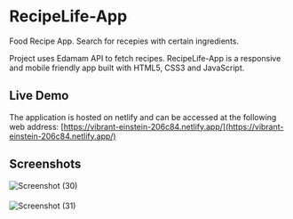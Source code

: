 # RecipeLife-App
Food Recipe App. Search for recepies with certain ingredients.

Project uses Edamam API to fetch recipes. RecipeLife-App is a responsive and mobile friendly app built with HTML5, CSS3 and JavaScript.

## Live Demo

The application is hosted on netlify and can be accessed at the following web address: [https://vibrant-einstein-206c84.netlify.app/](https://vibrant-einstein-206c84.netlify.app/)

## Screenshots

![Screenshot (30)](https://user-images.githubusercontent.com/71195337/106174657-4576c400-6163-11eb-804c-f5876077f3f1.png)

####

![Screenshot (31)](https://user-images.githubusercontent.com/71195337/106174731-5d4e4800-6163-11eb-94b8-e3c149f922a6.png)




